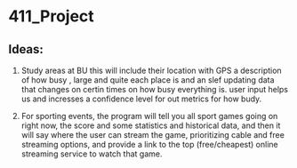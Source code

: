 # 411_Project

## Ideas: 

1. Study areas at BU this will include their location with GPS a description of how busy , large and quite each place is and an slef updating data that changes on certin times on how busy everything is. user input helps us and incresses a confidence level for out metrics for how budy. 







2. For sporting events, the program will tell you all sport games going on right now, the score and some statistics and historical data, and then it will say where the user can stream the game, prioritizing cable and free streaming options, and provide a link to the top (free/cheapest) online streaming service to watch that game.
